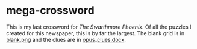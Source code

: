 # mega-crossword

This is my last crossword for _The Swarthmore Phoenix_.  Of all the puzzles I created for this newspaper, this is by far the largest.  The blank grid is in [blank.png](blank.png) and the clues are in [opus_clues.docx](opus_clues.docx).


